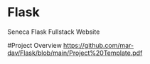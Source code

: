 # Flask
Seneca Flask Fullstack Website

#Project Overview
https://github.com/mar-dav/Flask/blob/main/Project%20Template.pdf
